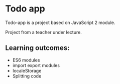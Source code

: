 # Todo app

Todo-app is a project based on JavaScript 2 module. 

Project from a teacher under lecture.

## Learning outcomes:

* ES6 modules
* import export modules
* localeStorage
* Splitting code
